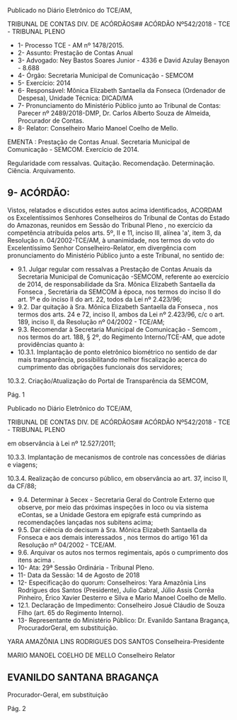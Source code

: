 Publicado  no  Diário Eletrônico do TCE/AM,

TRIBUNAL DE CONTAS DIV. DE  ACÓRDÃOS## ACÓRDÃO Nº542/2018 - TCE - TRIBUNAL PLENO

- 1- Processo TCE - AM nº 1478/2015.
- 2- Assunto: Prestação de Contas Anual
- 3- Advogado: Ney Bastos Soares Junior - 4336 e David Azulay Benayon - 8.688
- 4- Órgão: Secretaria Municipal de Comunicação - SEMCOM
- 5- Exercício: 2014
- 6- Responsável: Mônica  Elizabeth  Santaella  da  Fonseca  (Ordenador  de  Despesa), Unidade Técnica: DICAD/MA
- 7- Pronunciamento  do Ministério  Público  junto  ao Tribunal  de Contas: Parecer  nº 2489/2018-DMP, Dr. Carlos Alberto Souza de Almeida, Procurador de Contas.
- 8- Relator: Conselheiro Mario Manoel Coelho de Mello.

EMENTA :  Prestação  de  Contas  Anual.  Secretaria Municipal  de  Comunicação  -  SEMCOM.  Exercício de 2014.

Regularidade com ressalvas. Quitação. Recomendação. Determinação. Ciência. Arquivamento.

## 9- ACÓRDÃO:

Vistos, relatados e discutidos estes autos acima identificados, ACORDAM os Excelentíssimos Senhores Conselheiros do Tribunal de Contas do Estado do Amazonas, reunidos em Sessão do Tribunal Pleno , no exercício da competência atribuída pelos arts. 5º, II e 11, inciso III, alínea 'a', item 3, da Resolução n. 04/2002-TCE/AM, à unanimidade, nos termos do voto do Excelentíssimo Senhor Conselheiro-Relator, em divergência com pronunciamento do Ministério Público junto a este Tribunal, no sentido de:

- 9.1. Julgar regular com ressalvas a Prestação de Contas Anuais da Secretaria Municipal de Comunicação -SEMCOM,  referente ao exercício  de  2014,  de  responsabilidade  da Sra.  Mônica  Elizabeth Santaella da Fonseca ,  Secretária da SEMCOM à  época, nos termos do inciso II do art. 1º e do inciso II do art. 22, todos da Lei nº 2.423/96;
- 9.2. Dar  quitação à Sra.  Mônica  Elizabeth  Santaella  da  Fonseca ,  nos termos dos arts. 24 e 72, inciso II, ambos da Lei nº 2.423/96, c/c o art. 189, inciso II, da Resolução nº 04/2002 - TCE/AM;
- 9.3. Recomendar à Secretaria Municipal de Comunicação - Semcom , nos termos  do  art.  188,  §  2º,  do  Regimento  Interno/TCE-AM,  que  adote providências quanto à:
- 10.3.1. Implantação  de  ponto  eletrônico  biométrico  no  sentido  de  dar mais transparência, possibilitando melhor fiscalização acerca do cumprimento das obrigações funcionais dos servidores;

10.3.2. Criação/Atualização  do  Portal  de  Transparência  da  SEMCOM,

Pág. 1

Publicado  no  Diário Eletrônico do TCE/AM,

TRIBUNAL DE CONTAS DIV. DE  ACÓRDÃOS## ACÓRDÃO Nº542/2018 - TCE - TRIBUNAL PLENO

em observância à Lei nº 12.527/2011;

10.3.3. Implantação  de  mecanismos  de  controle  nas  concessões  de diárias e viagens;

10.3.4. Realização  de  concurso  público,  em  observância  ao  art.  37, inciso II, da CF/88;

- 9.4. Determinar à  Secex -  Secretaria  Geral  do  Controle  Externo que observe,  por  meio  das  próximas  inspeções in  loco ou  via  sistema  eContas,  se  a Unidade  Gestora em  epígrafe  está cumprindo  as recomendações lançadas nos subitens acima;
- 9.5. Dar ciência do decisum à Sra. Mônica Elizabeth Santaella da Fonseca e  aos demais  interessados ,  nos  termos  do  artigo  161  da Resolução nº 04/2002 - TCE/AM.
- 9.6. Arquivar os  autos  nos  termos  regimentais,  após  o cumprimento  dos itens acima .
- 10-  Ata: 29ª Sessão Ordinária - Tribunal Pleno.
- 11-  Data da Sessão: 14 de Agosto de 2018
- 12-  Especificação  do  quorum: Conselheiros: Yara  Amazônia  Lins  Rodrigues  dos Santos (Presidente), Julio Cabral, Júlio Assis Corrêa Pinheiro, Érico Xavier Desterro e Silva e Mario Manoel Coelho de Mello.
- 12.1. Declaração de Impedimento: Conselheiro  Josué Cláudio de Souza Filho (art. 65 do Regimento Interno).
- 13-  Representante do Ministério Público: Dr. Evanildo Santana Bragança, ProcuradorGeral, em substituição.

YARA AMAZÔNIA LINS RODRIGUES DOS SANTOS Conselheira-Presidente

MARIO MANOEL COELHO DE MELLO Conselheiro Relator

## EVANILDO SANTANA BRAGANÇA

Procurador-Geral, em substituição

Pág. 2